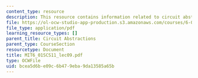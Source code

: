 ```yaml
---
content_type: resource
description: This resource contains information related to circuit abstractions.
file: https://ol-ocw-studio-app-production.s3.amazonaws.com/courses/6-01sc-introduction-to-electrical-engineering-and-computer-science-i-spring-2011/bcea5d6be09c6b479eba9da13585a65b_MIT6_01SCS11_lec09.pdf
file_type: application/pdf
learning_resource_types: []
parent_title: Circuit Abstractions
parent_type: CourseSection
resourcetype: Document
title: MIT6_01SCS11_lec09.pdf
type: OCWFile
uid: bcea5d6b-e09c-6b47-9eba-9da13585a65b
---
```

